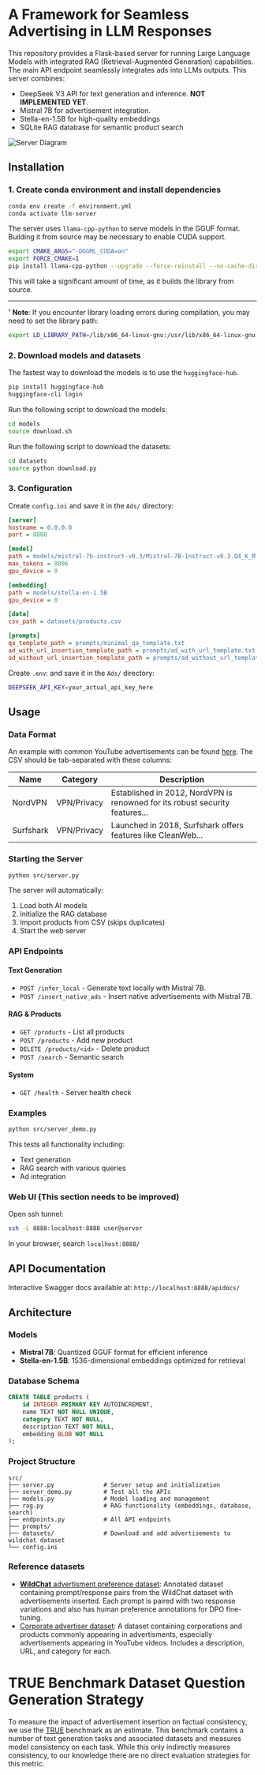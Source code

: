 # A Framework for Seamless Advertising in LLM Responses
This repository provides a Flask-based server for running Large Language Models with integrated RAG (Retrieval-Augmented Generation) capabilities. The main API endpoint seamlessly integrates ads into LLMs outputs. This server combines:
- DeepSeek V3 API for text generation and inference. **NOT IMPLEMENTED YET**.
- Mistral 7B for advertisement integration. 
- Stella-en-1.5B for high-quality embeddings
- SQLite RAG database for semantic product search

![Server Diagram](./docs/insert_native_ads_diagram.png)

## Installation

### 1. Create conda environment and install dependencies
```bash
conda env create -f environment.yml
conda activate llm-server
```
The server uses `llama-cpp-python` to serve models in the GGUF format. Building it from source may be necessary to enable CUDA support.

```bash
export CMAKE_ARGS="-DGGML_CUDA=on"
export FORCE_CMAKE=1
pip install llama-cpp-python --upgrade --force-reinstall --no-cache-dir
```

This will take a significant amount of time, as it builds the library from source.

---
¹ **Note**: If you encounter library loading errors during compilation, you may need to set the library path:
```bash
export LD_LIBRARY_PATH=/lib/x86_64-linux-gnu:/usr/lib/x86_64-linux-gnu:$LD_LIBRARY_PATH
```

### 2. Download models and datasets
The fastest way to download the models is to use the `huggingface-hub`. 
```bash
pip install huggingface-hub
huggingface-cli login
```
Run the following script to download the models:
```bash
cd models
source download.sh
```

Run the following script to download the datasets:
```bash
cd datasets
source python download.py
```

### 3. Configuration

Create `config.ini` and save it in the `Ads/` directory:

```ini
[server]
hostname = 0.0.0.0
port = 8888

[model]
path = models/mistral-7b-instruct-v0.3/Mistral-7B-Instruct-v0.3.Q4_K_M.gguf
max_tokens = 8096
gpu_device = 0

[embedding]
path = models/stella-en-1.5B
gpu_device = 0

[data]
csv_path = datasets/products.csv

[prompts]
qa_template_path = prompts/minimal_qa_template.txt
ad_with_url_insertion_template_path = prompts/ad_with_url_template.txt
ad_without_url_insertion_template_path = prompts/ad_without_url_template_path
```

Create `.env`: and save it in the `Ads/` directory:
```bash
DEEPSEEK_API_KEY=your_actual_api_key_here
```


## Usage

### Data Format

An example with common YouTube advertisements can be found [here](https://huggingface.co/datasets/HectorRguez/Common_yt_sponsors). The CSV should be tab-separated with these columns:

| Name | Category | Description |
|------|----------|-------------|
| NordVPN | VPN/Privacy | Established in 2012, NordVPN is renowned for its robust security features... |
| Surfshark | VPN/Privacy | Launched in 2018, Surfshark offers features like CleanWeb... |

### Starting the Server

```bash
python src/server.py
```

The server will automatically:
1. Load both AI models
2. Initialize the RAG database
3. Import products from CSV (skips duplicates)
4. Start the web server

### API Endpoints

#### Text Generation
- `POST /infer_local` - Generate text locally with Mistral 7B.
- `POST /insert_native_ads` - Insert native advertisements with Mistral 7B.

#### RAG & Products
- `GET /products` - List all products
- `POST /products` - Add new product
- `DELETE /products/<id>` - Delete product
- `POST /search` - Semantic search

#### System
- `GET /health` - Server health check

### Examples

```bash
python src/server_demo.py
```

This tests all functionality including:
- Text generation
- RAG search with various queries
- Ad integration

### Web UI (This section needs to be improved)
Open ssh tunnel:
```bash
ssh -L 8888:localhost:8888 user@server
```

In your browser, search `localhost:8888/`

## API Documentation

Interactive Swagger docs available at: `http://localhost:8888/apidocs/`

## Architecture

### Models
- **Mistral 7B**: Quantized GGUF format for efficient inference
- **Stella-en-1.5B**: 1536-dimensional embeddings optimized for retrieval

### Database Schema
```sql
CREATE TABLE products (
    id INTEGER PRIMARY KEY AUTOINCREMENT,
    name TEXT NOT NULL UNIQUE,
    category TEXT NOT NULL, 
    description TEXT NOT NULL,
    embedding BLOB NOT NULL
);
```

### Project Structure
```
src/
├── server.py              # Server setup and initialization
├── server_demo.py         # Test all the APIs
├── models.py              # Model loading and management
├── rag.py                 # RAG functionality (embeddings, database, search)
├── endpoints.py           # All API endpoints
├── prompts/               
├── datasets/              # Download and add advertisements to wildchat dataset
└── config.ini
```

### Reference datasets
- [**WildChat** advertisment preference dataset](https://huggingface.co/datasets/HectorRguez/wildchat-advertisement-placement-preference): Annotated dataset containing prompt/response pairs from the WildChat dataset with advertisements inserted. Each prompt is paired with two response variations and also has human preference annotations for DPO fine-tuning.
- [Corporate advertiser dataset](https://huggingface.co/datasets/HectorRguez/corp_advertisement_dataset): A dataset containing corporations and products commonly appearing in advertisments, especially advertisements appearing in YouTube videos. Includes a description, URL, and category for each.

# TRUE Benchmark Dataset Question Generation Strategy

To measure the impact of advertisement insertion on factual consistency, we use the [TRUE](https://github.com/google-research/true) benchmark as an estimate. This benchmark contains a number of text generation tasks and associated datasets and measures model consistency on each task. While this only indirectly measures consistency, to our knowledge there are no direct evaluation strategies for this metric.
